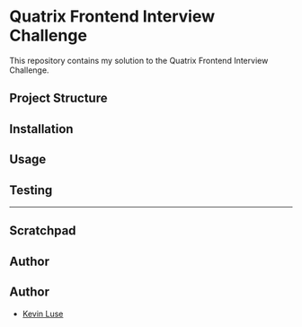 # Quatrix Frontend Interview Challenge

This repository contains my solution to the Quatrix Frontend Interview Challenge.

## Project Structure

## Installation

## Usage

## Testing


---

## Scratchpad


## Author

## Author

- [Kevin Luse](https://github.com/your-username)
